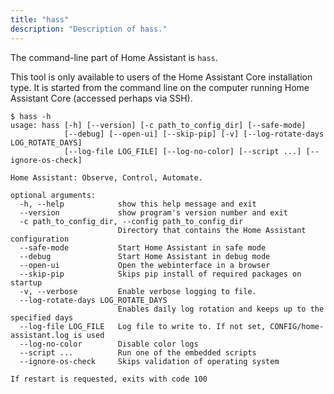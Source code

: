 ```yaml
---
title: "hass"
description: "Description of hass."
---
```


The command-line part of Home Assistant is `hass`.

This tool is only available to users of the Home Assistant Core installation type. It is started from the command line on the computer running Home Assistant Core (accessed perhaps via SSH).

```text
$ hass -h
usage: hass [-h] [--version] [-c path_to_config_dir] [--safe-mode]
            [--debug] [--open-ui] [--skip-pip] [-v] [--log-rotate-days LOG_ROTATE_DAYS] 
            [--log-file LOG_FILE] [--log-no-color] [--script ...] [--ignore-os-check]

Home Assistant: Observe, Control, Automate.

optional arguments:
  -h, --help            show this help message and exit
  --version             show program's version number and exit
  -c path_to_config_dir, --config path_to_config_dir
                        Directory that contains the Home Assistant configuration
  --safe-mode           Start Home Assistant in safe mode
  --debug               Start Home Assistant in debug mode
  --open-ui             Open the webinterface in a browser
  --skip-pip            Skips pip install of required packages on startup
  -v, --verbose         Enable verbose logging to file.
  --log-rotate-days LOG_ROTATE_DAYS
                        Enables daily log rotation and keeps up to the specified days
  --log-file LOG_FILE   Log file to write to. If not set, CONFIG/home-assistant.log is used
  --log-no-color        Disable color logs
  --script ...          Run one of the embedded scripts
  --ignore-os-check     Skips validation of operating system

If restart is requested, exits with code 100
```
